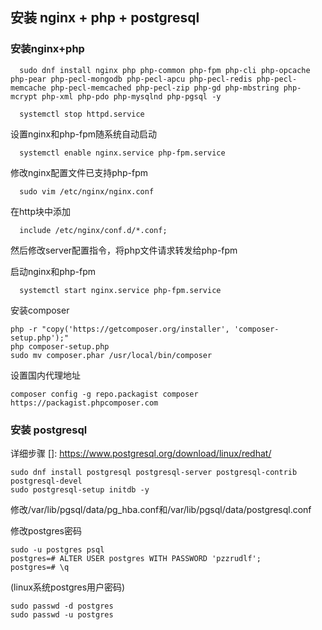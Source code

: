 ## 安装 nginx + php + postgresql 

  ### 安装nginx+php 
```  
  sudo dnf install nginx php php-common php-fpm php-cli php-opcache php-pear php-pecl-mongodb php-pecl-apcu php-pecl-redis php-pecl-memcache php-pecl-memcached php-pecl-zip php-gd php-mbstring php-mcrypt php-xml php-pdo php-mysqlnd php-pgsql -y

  systemctl stop httpd.service
```
设置nginx和php-fpm随系统自动启动
```
  systemctl enable nginx.service php-fpm.service
```
修改nginx配置文件已支持php-fpm
```
  sudo vim /etc/nginx/nginx.conf
```
在http块中添加
```
  include /etc/nginx/conf.d/*.conf;
```
然后修改server配置指令，将php文件请求转发给php-fpm

启动nginx和php-fpm
```
  systemctl start nginx.service php-fpm.service
```
安装composer
```
php -r "copy('https://getcomposer.org/installer', 'composer-setup.php');"
php composer-setup.php
sudo mv composer.phar /usr/local/bin/composer
```
设置国内代理地址
```
composer config -g repo.packagist composer https://packagist.phpcomposer.com
```
  ### 安装 postgresql 
详细步骤 []: <https://www.postgresql.org/download/linux/redhat/>
```
sudo dnf install postgresql postgresql-server postgresql-contrib postgresql-devel
sudo postgresql-setup initdb -y
```
修改/var/lib/pgsql/data/pg_hba.conf和/var/lib/pgsql/data/postgresql.conf

修改postgres密码
```
sudo -u postgres psql
postgres=# ALTER USER postgres WITH PASSWORD 'pzzrudlf';
postgres=# \q
``` 
(linux系统postgres用户密码)
```
sudo passwd -d postgres
sudo passwd -u postgres 
```


